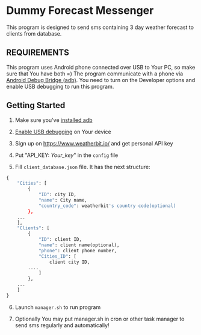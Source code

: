 Dummy Forecast Messenger
========================

This program is designed to send sms containing 3 day weather forecast to clients from database.

REQUIREMENTS
------------

This program uses Android phone connected over USB to Your PC, so make sure that You have both =)
The program communicate with a phone via [Android Debug Bridge (adb)](https://developer.android.com/studio/command-line/adb). You need to turn on the Developer options and enable USB debugging to run this program.

Getting Started
---------------

1. Make sure you've [installed adb](https://developer.android.com/studio/releases/platform-tools.html#downloads)

2. [Enable USB debugging](https://developer.android.com/studio/command-line/adb#Enabling) on Your device

3. Sign up on https://www.weatherbit.io/ and get personal API key

4. Put "API_KEY: *Your_key*" in the `config` file

5. Fill `client_database.json` file. It has the next structure:
```python
{
    "Cities": [
        {
            "ID": city ID,
            "name": City name,
            "country_code": weatherbit's country code(optional)
        },
	...
    ],
    "Clients": [
        {
            "ID": client ID,
            "name": client name(optional),
            "phone": client phone number,
            "Cities_ID": [
                client city ID,
		....
            ]
        },
	...
    ]
}
```

6. Launch `manager.sh` to run program

7. Optionally You may put manager.sh in cron or other task manager to send sms regularly and automatically!

